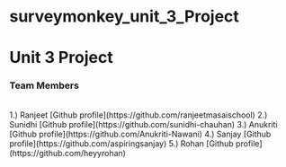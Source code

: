 # surveymonkey_unit_3_Project

<h1>Unit 3 Project </h1>

<h3> Team Members </h3>
<br>
1.) Ranjeet [Github profile](https://github.com/ranjeetmasaischool)
2.) Sunidhi [Github profile](https://github.com/sunidhi-chauhan)
3.) Anukriti [Github profile](https://github.com/Anukriti-Nawani)
4.) Sanjay [Github profile](https://github.com/aspiringsanjay)
5.) Rohan [Github profile](https://github.com/heyyrohan)
